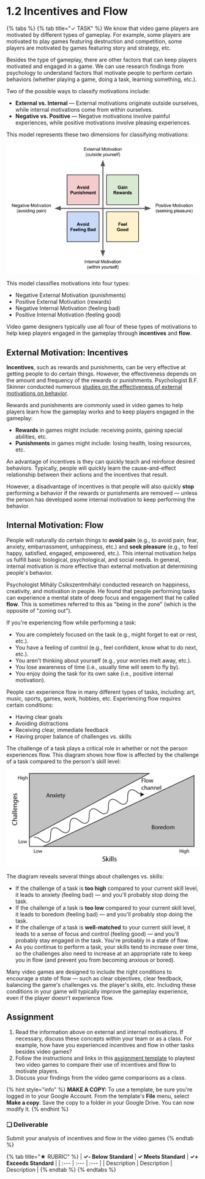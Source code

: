 # 1.2 Incentives and Flow

{% tabs %}
{% tab title="✓ TASK" %}
We know that video game players are motivated by different types of gameplay. For example, some players are motivated to play games featuring destruction and competition, some players are motivated by games featuring story and strategy, etc.

Besides the type of gameplay, there are other factors that can keep players motivated and engaged in a game. We can use research findings from psychology to understand factors that motivate people to perform certain behaviors \(whether playing a game, doing a task, learning something, etc.\).

Two of the possible ways to classify motivations include:

* **External vs. Internal** — External motivations originate outside ourselves, while internal motivations come from within ourselves.
* **Negative vs. Positive** — Negative motivations involve painful experiences, while positive motivations involve pleasing experiences.

This model represents these two dimensions for classifying motivations:

![](../../.gitbook/assets/internal-external-motivations.png)



This model classifies motivations into four types:

* Negative External Motivation \(punishments\)
* Positive External Motivation \(rewards\)
* Negative Internal Motivation \(feeling bad\)
* Positive Internal Motivation \(feeling good\)

Video game designers typically use all four of these types of motivations to help keep players engaged in the gameplay through **incentives** and **flow**.

## External Motivation:  Incentives

**Incentives**, such as rewards and punishments, can be very effective at getting people to do certain things. However, the effectiveness depends on the amount and frequency of the rewards or punishments. Psychologist B.F. Skinner conducted numerous [studies on the effectiveness of external motivations on behavior](https://www.simplypsychology.org/operant-conditioning.html).

Rewards and punishments are commonly used in video games to help players learn how the gameplay works and to keep players engaged in the gameplay:

* **Rewards** in games might include:  receiving points, gaining special abilities, etc.
* **Punishments** in games might include:  losing health, losing resources, etc.

An advantage of incentives is they can quickly teach and reinforce desired behaviors. Typically, people will quickly learn the cause-and-effect relationship between their actions and the incentives that result.

However, a disadvantage of incentives is that people will also quickly **stop** performing a behavior if the rewards or punishments are removed — unless the person has developed some internal motivation to keep performing the behavior.

## Internal Motivation: Flow

People will naturally do certain things to **avoid pain** \(e.g., to avoid pain, fear, anxiety, embarrassment, unhappiness, etc.\) and **seek pleasure** \(e.g., to feel happy, satisfied, engaged, empowered, etc.\). This internal motivation helps us fulfill basic biological, psychological, and social needs. In general, internal motivation is more effective than external motivation at determining people's behavior.

Psychologist Mihály Csíkszentmihályi conducted research on happiness, creativity, and motivation in people. He found that people performing tasks can experience a mental state of deep focus and engagement that he called **flow**. This is sometimes referred to this as "being in the zone" \(which is the opposite of "zoning out"\).

If you're experiencing flow while performing a task:

* You are completely focused on the task \(e.g., might forget to eat or rest, etc.\).
* You have a feeling of control \(e.g., feel confident, know what to do next, etc.\).
* You aren't thinking about yourself \(e.g., your worries melt away, etc.\).
* You lose awareness of time \(i.e., usually time will seem to fly by\).
* You enjoy doing the task for its own sake \(i.e., positive internal motivation\).

People can experience flow in many different types of tasks, including:  art, music, sports, games, work, hobbies, etc. Experiencing flow requires certain conditions:

* Having clear goals
* Avoiding distractions
* Receiving clear, immediate feedback
* Having proper balance of challenges vs. skills

The challenge of a task plays a critical role in whether or not the person experiences flow. This diagram shows how flow is affected by the challenge of a task compared to the person's skill level:

![](../../.gitbook/assets/flow-challenge-vs-skill.png)

The diagram reveals several things about challenges vs. skills:

* If the challenge of a task is **too high** compared to your current skill level, it leads to anxiety \(feeling bad\) — and you'll probably stop doing the task.
* If the challenge of a task is **too low** compared to your current skill level, it leads to boredom \(feeling bad\) — and you'll probably stop doing the task.
* If the challenge of a task is **well-matched** to your current skill level, it leads to a sense of focus and control \(feeling good\) — and you'll probably stay engaged in the task. You're probably in a state of flow.
* As you continue to perform a task, your skills tend to increase over time, so the challenges also need to increase at an appropriate rate to keep you in flow \(and prevent you from becoming anxious or bored\).

Many video games are designed to include the right conditions to encourage a state of flow — such as clear objectives, clear feedback, balancing the game's challenges vs. the player's skills, etc. Including these conditions in your game will typically improve the gameplay experience, even if the player doesn't experience flow.

## Assignment

1. Read the information above on external and internal motivations. If necessary, discuss these concepts within your team or as a class. For example, how have you experienced incentives and flow in other tasks besides video games?
2. Follow the instructions and links in this [assignment template](https://drive.google.com/open?id=1DKCLOFFGj_s4OznDyzhbZ9bZlf04L7SZI3MNtQO-QRI) to playtest two video games to compare their use of incentives and flow to motivate players.
3. Discuss your findings from the video game comparisons as a class.

{% hint style="info" %}
**MAKE A COPY:**  To use a template, be sure you're logged in to your Google Account. From the template's **File** menu, select **Make a copy**. Save the copy to a folder in your Google Drive. You can now modify it.
{% endhint %}

### **❏ Deliverable**

Submit your analysis of incentives and flow in the video games
{% endtab %}

{% tab title="★ RUBRIC" %}
| **✓- Below Standard** | **✓ Meets Standard** | **✓+ Exceeds Standard** |
| :--- | :--- | :--- |
| Description | Description | Description |
{% endtab %}
{% endtabs %}

